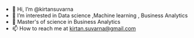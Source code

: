 - 👋 Hi, I’m @kirtansuvarna
- 👀 I’m interested in Data science ,Machine learning , Business Analytics 
- 🌱 Master's of science in Business Analytics 
- 📫 How to reach me at kirtan.suvarna@gmail.com

<!---
kirtansuvarna/kirtansuvarna is a ✨ special ✨ repository because its `README.md` (this file) appears on your GitHub profile.
You can click the Preview link to take a look at your changes.
--->
